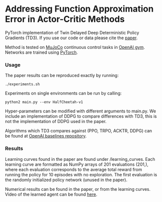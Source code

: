 # Addressing Function Approximation Error in Actor-Critic Methods

PyTorch implementation of Twin Delayed Deep Deterministic Policy Gradients (TD3). If you use our code or data please cite the [paper](https://arxiv.org/abs/1802.09477).

Method is tested on [MuJoCo](http://www.mujoco.org/) continuous control tasks in [OpenAI gym](https://github.com/openai/gym). 
Networks are trained using [PyTorch](https://github.com/pytorch/pytorch). 

### Usage
The paper results can be reproduced exactly by running:
```
./experiments.sh
```
Experiments on single environments can be run by calling:
```
python2 main.py --env HalfCheetah-v1
```

Hyper-parameters can be modified with different arguments to main.py. We include an implementation of DDPG to compare differences with TD3, this is not the implementation of DDPG used in the paper. 

Algorithms which TD3 compares against (PPO, TRPO, ACKTR, DDPG) can be found at [OpenAI baselines repository](https://github.com/openai/baselines). 

### Results
Learning curves found in the paper are found under /learning_curves. Each learning curve are formatted as NumPy arrays of 201 evaluations (201,), where each evaluation corresponds to the average total reward from running the policy for 10 episodes with no exploration. The first evaluation is the randomly initialized policy network (unused in the paper). 

Numerical results can be found in the paper, or from the learning curves. Video of the learned agent can be found [here](https://youtu.be/x33Vw-6vzso). 
